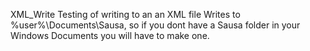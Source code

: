 XML_Write
Testing of writing to an an XML file
Writes to %user%\Documents\Sausa, so if you dont have a Sausa folder in your Windows Documents you will have to make one.
